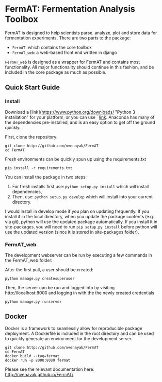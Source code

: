 FermAT: Fermentation Analysis Toolbox
=====================================
FermAT is designed to help scientists parse, analyze, plot and store data for fermentation experiments.
There are two parts to the package:

- `FermAT`: which contains the core toolbox
- `FermAT_web`: a web-based front end written in django

`FermAT_web` is designed as a wrapper for FermAT and contains most functionality. All major functionality should continue in this fashion, and be
included in the core package as much as possible.

## Quick Start Guide
### Install
Download a [link](https://www.python.org/downloads/ "Python 3 installation" for your platform, 
or you can use ` [link](https://www.continuum.io/downloads "Anaconda"). Anaconda has many of the dependencies pre-installed,
and is an easy option to get off the ground quickly. 

First, clone the repository:
    
    git clone http://github.com/nvenayak/FermAT
    cd FermAT

Fresh environments can be quickly spun up using the requirements.txt

	pip install -r requirements.txt

You can install the package in two steps:

1.	For fresh installs first use: `python setup.py install` which will install dependencies, 
2.	Then, use: `python setup.py develop` which will install into your current directory.

I would install in develop mode if you plan on updating frequently. If you install it in the local directory, when you update the package contents (e.g. via git), python will use the
updated package automatically. If you install it in site-packages, you will need to run `pip setup.py install` before 
python will use the updated version (since it is stored in site-packages folder).

### FermAT_web
The development webserver can be run by executing a few commands in the FermAT_web folder:

After the first pull, a user should be created:

    python manage.py createsuperuser

Then, the server can be run and logged into by visiting http://localhost:8000 and logging in with the the newly created credentials

    python manage.py runserver

## Docker
Docker is a framework to seamlessly allow for reproducible package deployment.
A Dockerfile is included in the root directory and can be used to quickly generate an environment for the development server.

    git clone http://github.com/nvenayak/FermAT
    cd FermAT
    docker build --tag=fermat .
    docker run -p 8000:8000 fermat



Please see the relevant documentation here: http://nvenayak.github.io/FermAT/